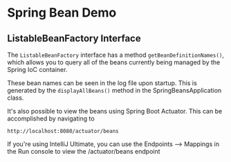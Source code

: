 # Spring Bean Demo
## ListableBeanFactory Interface
The `ListableBeanFactory` interface has a method `getBeanDefinitionNames()`, which allows you to query all of the beans currently being managed by the Spring IoC container.

These bean names can be seen in the log file upon startup.  This is generated by the `displayAllBeans()` method in the SpringBeansApplication class.

It's also possible to view the beans using Spring Boot Actuator.  This can be accomplished by navigating to 
```
http://localhost:8080/actuator/beans
```
If you're using IntelliJ Ultimate, you can use the Endpoints --> Mappings in the Run console to view the /actuator/beans endpoint
